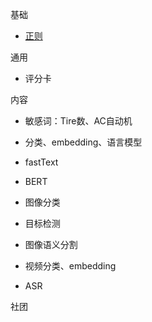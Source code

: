 
基础

- [正则](./basic/regex.md)

通用

- 评分卡

内容

- 敏感词：Tire数、AC自动机
- 分类、embedding、语言模型
- fastText
- BERT

- 图像分类
- 目标检测
- 图像语义分割

- 视频分类、embedding

- ASR

社团

